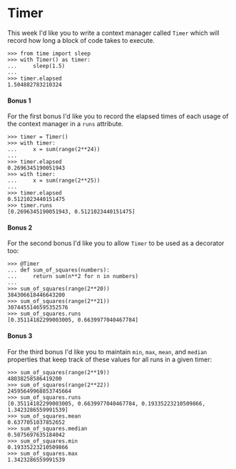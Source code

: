 # Timer

This week I'd like you to write a context manager called `Timer` which will record how long a block of code 
takes to execute.

    >>> from time import sleep
    >>> with Timer() as timer:
    ...     sleep(1.5)
    ...
    >>> timer.elapsed
    1.504882783210324

#### Bonus 1

For the first bonus I'd like you to record the elapsed times of each usage of the context manager in a `runs` 
attribute.

    >>> timer = Timer()
    >>> with timer:
    ...     x = sum(range(2**24))
    ...
    >>> timer.elapsed
    0.2696345190051943
    >>> with timer:
    ...     x = sum(range(2**25))
    ...
    >>> timer.elapsed
    0.5121023440151475
    >>> timer.runs
    [0.2696345190051943, 0.5121023440151475]

#### Bonus 2

For the second bonus I'd like you to allow `Timer` to be used as a decorator too:

    >>> @Timer
    ... def sum_of_squares(numbers):
    ...     return sum(n**2 for n in numbers)
    ...
    >>> sum_of_squares(range(2**20))
    384306618446643200
    >>> sum_of_squares(range(2**21))
    3074455146595352576
    >>> sum_of_squares.runs
    [0.35114182299003005, 0.6639977040467784]

#### Bonus 3

For the third bonus I'd like you to maintain `min`, `max`, `mean`, and `median` properties that keep track of 
these values for all runs in a given timer:

    >>> sum_of_squares(range(2**19))
    48038258586419200
    >>> sum_of_squares(range(2**22))
    24595649968853745664
    >>> sum_of_squares.runs
    [0.35114182299003005, 0.6639977040467784, 0.19335223210509866, 1.3423286559991539]
    >>> sum_of_squares.mean
    0.6377051037852652
    >>> sum_of_squares.median
    0.5075697635184042
    >>> sum_of_squares.min
    0.19335223210509866
    >>> sum_of_squares.max
    1.3423286559991539
